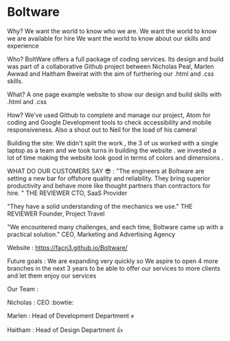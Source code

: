 # Boltware

Why?
We want the world to know who we are.
We want the world to know we are available for hire
We want the world to know about our skills and experience

Who?
BoltWare offers a full package of coding services.  Its design and build was part of a collaborative Github project between Nicholas Peal, Marlen Awwad and Haitham Bweirat with the aim of furthering our .html and .css skills.

What?
A one page example website to show our design and build skills with .html and .css

How?
We’ve used Github to complete and manage our project, Atom for coding and Google Development tools to check accessibility and mobile responsiveness. Also a shout out to Neil for the load of his camera!

Building the site:
We didn't split the work , the 3 of us worked with a single laptop as a team and we took turns in building the website .
we invested a lot of time making the website look good in terms of colors and dimensions . 

WHAT DO OUR CUSTOMERS SAY :sunglasses: :
"The engineers at Boltware are setting a new bar for offshore quality and reliability. They bring superior productivity and behave more like thought partners than contractors for hire. " THE REVIEWER CTO, SaaS Provider

"They have a solid understanding of the mechanics we use." THE REVIEWER Founder, Project Travel

"We encountered many challenges, and each time, Boltware came up with a practical solution." CEO, Marketing and Advertising Agency

Website : https://facn3.github.io/Boltware/

Future goals : We are expanding very quickly so We aspire to open 4 more branches in the next 3 years to be able to offer our services to more clients and let them enjoy our services

Our Team : 

Nicholas : CEO :bowtie:

Marlen : Head of Development Department :fist:

Haitham : Head of Design Department :+1:








